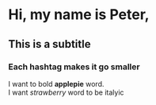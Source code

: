 # Hi, my name is Peter,
## This is a subtitle
### Each hashtag makes it go smaller
I want to bold **applepie** word. <br>
I want _strawberry_ word to be italyic
